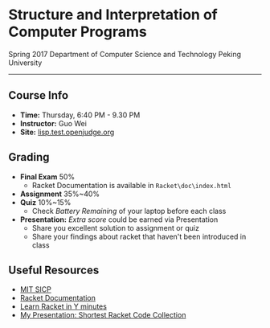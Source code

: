 # Structure and Interpretation of Computer Programs

Spring 2017
Department of Computer Science and Technology
Peking University

------

## Course Info

* **Time:** Thursday, 6:40 PM - 9.30 PM
* **Instructor:** Guo Wei
* **Site:** [lisp.test.openjudge.org](http://lisp.test.openjudge.org)


## Grading

* **Final Exam** 50%
  * Racket Documentation is available in `Racket\doc\index.html`
* **Assignment** 35%~40%
* **Quiz** 10%~15%
  * Check _Battery Remaining_ of your laptop before each class
* **Presentation:** _Extra score_ could be earned via Presentation
  * Share you excellent solution to assignment or quiz
  * Share your findings about racket that haven't been introduced in class

## Useful Resources

* [MIT SICP](https://mitpress.mit.edu/sicp/)
* [Racket Documentation](https://racket-lang.org)
* [Learn Racket in Y minutes](https://learnxinyminutes.com/docs/racket/)
* [My Presentation: Shortest Racket Code Collection](https://slides.com/colrko/shortest-racket-code-collection/)